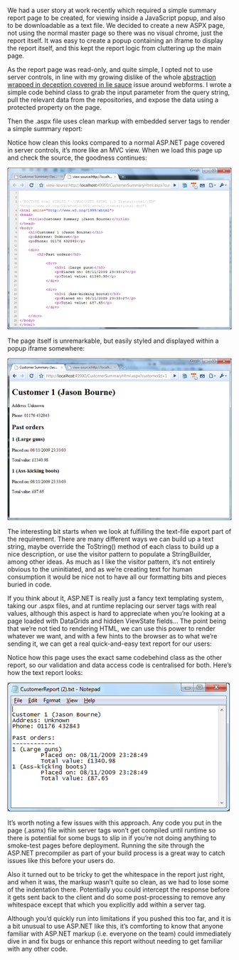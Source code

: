 We had a user story at work recently which required a simple summary report page to be created, for viewing inside a JavaScript popup, and also to be downloadable as a text file.  We decided to create a new ASPX page, not using the normal master page so there was no visual chrome, just the report itself.  It was easy to create a popup containing an iframe to display the report itself, and this kept the report logic from cluttering up the main page.

As the report page was read-only, and quite simple, I opted not to use server controls, in line with my growing dislike of the whole [abstraction wrapped in deception covered in lie sauce][1] issue around webforms.  I wrote a simple code behind class to grab the input parameter from the query string, pull the relevant data from the repositories, and expose the data using a protected property on the page.

<script src="https://gist.github.com/1093688.js?file=CustomerSummaryPage.aspx.cs"></script>

Then the .aspx file uses clean markup with embedded server tags to render a simple summary report:

<script src="https://gist.github.com/1093688.js?file=CustomerSummaryPage.aspx"></script>

Notice how clean this looks compared to a normal ASP.NET page covered in server controls, it’s more like an MVC view.  When we load this page up and check the source, the goodness continues:

[![Markup][2]][3]

The page itself is unremarkable, but easily styled and displayed within a popup iframe somewhere:

[![Rendered page][4]][5]

The interesting bit starts when we look at fulfilling the text-file export part of the requirement.  There are many different ways we can build up a text string, maybe override the ToString() method of each class to build up a nice description, or use the visitor pattern to populate a StringBuilder, among other ideas.  As much as I like the visitor pattern, it’s not entirely obvious to the uninitiated, and as we’re creating text for human consumption it would be nice not to have all our formatting bits and pieces buried in code.

If you think about it, ASP.NET is really just a fancy text templating system, taking our .aspx files, and at runtime replacing our server tags with real values, although this aspect is hard to appreciate when you’re looking at a page loaded with DataGrids and hidden ViewState fields...  The point being that we’re not tied to rendering HTML, we can use this power to render whatever we want, and with a few hints to the browser as to what we’re sending it, we can get a real quick-and-easy text report for our users:

<script src="https://gist.github.com/1093688.js?file=CustomerSummaryReport.aspx"></script>

Notice how this page uses the exact same codebehind class as the other report, so our validation and data access code is centralised for both.  Here’s how the text report looks:

![Text output][6]

It’s worth noting a few issues with this approach.  Any code you put in the page (.asmx) file within server tags won’t get compiled until runtime so there is potential for some bugs to slip in if you’re not doing anything to smoke-test pages before deployment.  Running the site through the ASP.NET precompiler as part of your build process is a great way to catch issues like this before your users do.

Also it turned out to be tricky to get the whitespace in the report just right, and when it was, the markup wasn’t quite so clean, as we had to lose some of the indentation there.  Potentially you could intercept the response before it gets sent back to the client and do some post-processing to remove any whitespace except that which you explicitly add within a server tag.

Although you’d quickly run into limitations if you pushed this too far, and it is a bit unusual to use ASP.NET like this, it’s comforting to know that anyone familiar with ASP.NET markup (i.e. everyone on the team) could immediately dive in and fix bugs or enhance this report without needing to get familiar with any other code.

[1]: http://codebetter.com/blogs/rob.conery/archive/2009/04/22/i-spose-i-ll-just-say-it-you-should-learn-mvc.aspx
[2]: /images/2010-03-09-Rendering-Text-with-ASP.NET-pic1.resized.png
[3]: /images/2010-03-09-Rendering-Text-with-ASP.NET-pic1.png
[4]: /images/2010-03-09-Rendering-Text-with-ASP.NET-pic2.resized.png
[5]: /images/2010-03-09-Rendering-Text-with-ASP.NET-pic2.png
[6]: /images/2010-03-09-Rendering-Text-with-ASP.NET-pic3.png

